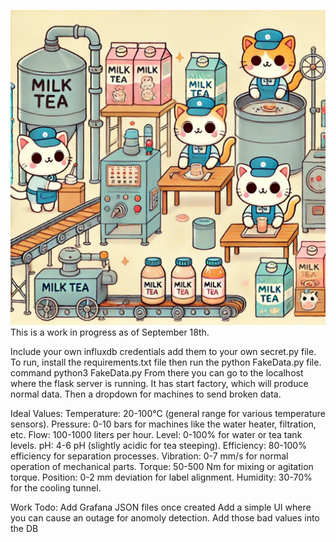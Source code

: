 ![Milk Tea Factory](milktea.jpeg)
This is a work in progress as of September 18th.

Include your own influxdb credentials add them to your own secret.py file. 
To run, install the requirements.txt file then run the python FakeData.py file.
command  python3 FakeData.py
From there you can go to the localhost where the flask server is running. It has start factory, which will produce normal data. Then a dropdown for machines to send broken data.


Ideal Values:
Temperature: 20-100°C (general range for various temperature sensors).
Pressure: 0-10 bars for machines like the water heater, filtration, etc.
Flow: 100-1000 liters per hour.
Level: 0-100% for water or tea tank levels.
pH: 4-6 pH (slightly acidic for tea steeping).
Efficiency: 80-100% efficiency for separation processes.
Vibration: 0-7 mm/s for normal operation of mechanical parts.
Torque: 50-500 Nm for mixing or agitation torque.
Position: 0-2 mm deviation for label alignment.
Humidity: 30-70% for the cooling tunnel.


Work Todo: 
Add Grafana JSON files once created
Add a simple UI where you can cause an outage for anomoly detection. Add those bad values into the DB